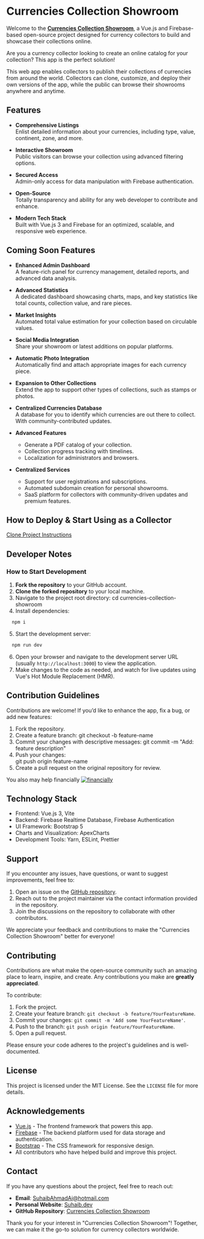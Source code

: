# Currencies Collection Showroom

Welcome to the [**Currencies Collection Showroom**](https://currencies-showroom.vercel.app/), a Vue.js and Firebase-based open-source project designed for currency collectors to build and showcase their collections online.

Are you a currency collector looking to create an online catalog for your collection? This app is the perfect solution!

This web app enables collectors to publish their collections of currencies from around the world. Collectors can clone, customize, and deploy their own versions of the app, while the public can browse their showrooms anywhere and anytime.

## Features

- **Comprehensive Listings**  
  Enlist detailed information about your currencies, including type, value, continent, zone, and more.
  
- **Interactive Showroom**  
  Public visitors can browse your collection using advanced filtering options.

- **Secured Access**  
  Admin-only access for data manipulation with Firebase authentication.

- **Open-Source**  
  Totally transparency and ability for any web developer to contribute and enhance.

- **Modern Tech Stack**  
  Built with Vue.js 3 and Firebase for an optimized, scalable, and responsive web experience.

## Coming Soon Features

- **Enhanced Admin Dashboard**  
  A feature-rich panel for currency management, detailed reports, and advanced data analysis.

- **Advanced Statistics**  
  A dedicated dashboard showcasing charts, maps, and key statistics like total counts, collection value, and rare pieces.
  
- **Market Insights**  
  Automated total value estimation for your collection based on circulable values.
  
- **Social Media Integration**  
  Share your showroom or latest additions on popular platforms.
  
- **Automatic Photo Integration**  
  Automatically find and attach appropriate images for each currency piece.

- **Expansion to Other Collections**  
  Extend the app to support other types of collections, such as stamps or photos.

- **Centralized Currencies Database**  
  A database for you to identify which currencies are out there to collect. With community-contributed updates.

- **Advanced Features**  
  - Generate a PDF catalog of your collection.
  - Collection progress tracking with timelines.
  - Localization for administrators and browsers.

- **Centralized Services**  
  - Support for user registrations and subscriptions.
  - Automated subdomain creation for personal showrooms.
  - SaaS platform for collectors with community-driven updates and premium features.

## How to Deploy & Start Using as a Collector

[Clone Project Instructions](./CloneProject.md)

## Developer Notes

### How to Start Development

1. **Fork the repository** to your GitHub account.
2. **Clone the forked repository** to your local machine.
3. Navigate to the project root directory:
  cd currencies-collection-showroom
4. Install dependencies:

  ```bash
    npm i
  ```

5. Start the development server:  

  ```bash
    npm run dev
  ```

6. Open your browser and navigate to the development server URL (usually `http://localhost:3000`) to view the application.
7. Make changes to the code as needed, and watch for live updates using Vue's Hot Module Replacement (HMR).

## Contribution Guidelines

Contributions are welcome! If you’d like to enhance the app, fix a bug, or add new features:

1. Fork the repository.
2. Create a feature branch:
  git checkout -b feature-name
3. Commit your changes with descriptive messages:
  git commit -m "Add: feature description"
4. Push your changes:  
  git push origin feature-name
5. Create a pull request on the original repository for review.

You also may help financially [![financially](https://img.shields.io/badge/Sponsor%20Me-%E2%9D%A4-red)](https://github.com/sponsors/makkahwi)

## Technology Stack

- Frontend: Vue.js 3, Vite
- Backend: Firebase Realtime Database, Firebase Authentication
- UI Framework: Bootstrap 5
- Charts and Visualization: ApexCharts
- Development Tools: Yarn, ESLint, Prettier

## Support

If you encounter any issues, have questions, or want to suggest improvements, feel free to:

1. Open an issue on the [GitHub repository](https://github.com/makkahwi/currencies-collection-showroom/issues).
2. Reach out to the project maintainer via the contact information provided in the repository.
3. Join the discussions on the repository to collaborate with other contributors.

We appreciate your feedback and contributions to make the "Currencies Collection Showroom" better for everyone!

## Contributing

Contributions are what make the open-source community such an amazing place to learn, inspire, and create. Any contributions you make are **greatly appreciated**.

To contribute:

1. Fork the project.
2. Create your feature branch: `git checkout -b feature/YourFeatureName`.
3. Commit your changes: `git commit -m 'Add some YourFeatureName'`.
4. Push to the branch: `git push origin feature/YourFeatureName`.
5. Open a pull request.

Please ensure your code adheres to the project's guidelines and is well-documented.

## License

This project is licensed under the MIT License. See the `LICENSE` file for more details.

## Acknowledgements

- [Vue.js](https://vuejs.org/) - The frontend framework that powers this app.
- [Firebase](https://firebase.google.com/) - The backend platform used for data storage and authentication.
- [Bootstrap](https://getbootstrap.com/) - The CSS framework for responsive design.
- All contributors who have helped build and improve this project.

## Contact

If you have any questions about the project, feel free to reach out:

- **Email**: [SuhaibAhmadAi@hotmail.com](mailto:SuhaibAhmadAi@hotmail.com)
- **Personal Website**: [Suhaib.dev](https://www.Suhaib.dev/)
- **GitHub Repository**: [Currencies Collection Showroom](https://github.com/makkahwi/currencies-collection-showroom/)

Thank you for your interest in "Currencies Collection Showroom"! Together, we can make it the go-to solution for currency collectors worldwide.
